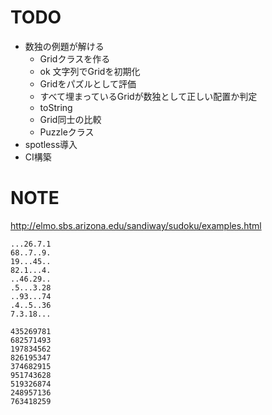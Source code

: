 # TODO

- 数独の例題が解ける
  - Gridクラスを作る
  - ok 文字列でGridを初期化
  - Gridをパズルとして評価
  - すべて埋まっているGridが数独として正しい配置か判定
  - toString
  - Grid同士の比較
  - Puzzleクラス
- spotless導入
- CI構築


# NOTE

http://elmo.sbs.arizona.edu/sandiway/sudoku/examples.html

```
...26.7.1
68..7..9. 
19...45..  
82.1...4.
..46.29..
.5...3.28
..93...74
.4..5..36
7.3.18... 
```

```
435269781
682571493
197834562
826195347
374682915
951743628
519326874
248957136
763418259
```